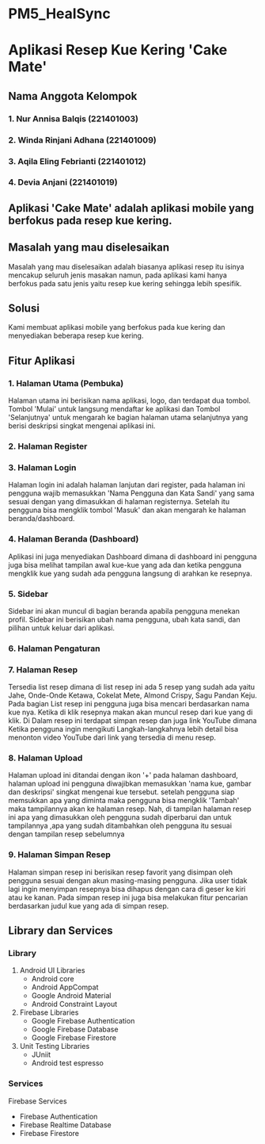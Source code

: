 # PM5_HealSync
# Aplikasi Resep Kue Kering 'Cake Mate'
## Nama Anggota Kelompok
### 1. Nur Annisa Balqis (221401003)
### 2. Winda Rinjani Adhana (221401009) 
### 3. Aqila Eling Febrianti (221401012)
### 4. Devia Anjani (221401019)
## Aplikasi 'Cake Mate' adalah aplikasi mobile yang berfokus pada resep kue kering.
## Masalah yang mau diselesaikan
Masalah yang mau diselesaikan adalah biasanya aplikasi resep itu isinya mencakup seluruh jenis masakan namun, pada aplikasi kami hanya berfokus pada satu jenis yaitu resep kue kering sehingga lebih spesifik.
## Solusi 
Kami membuat aplikasi mobile yang berfokus pada kue kering dan menyediakan beberapa resep kue kering.
## Fitur Aplikasi
### 1. Halaman Utama (Pembuka)
Halaman utama ini berisikan nama aplikasi, logo, dan terdapat dua tombol. Tombol 'Mulai' untuk langsung mendaftar ke aplikasi dan Tombol 'Selanjutnya' untuk mengarah ke bagian halaman utama selanjutnya yang berisi deskripsi singkat mengenai aplikasi ini.
### 2. Halaman Register
### 3. Halaman Login
Halaman login ini adalah halaman lanjutan dari register, pada halaman ini pengguna wajib memasukkan 'Nama Pengguna dan Kata Sandi' yang sama sesuai dengan yang dimasukkan di halaman registernya. Setelah itu pengguna bisa mengklik tombol 'Masuk' dan akan mengarah ke halaman beranda/dashboard.
### 4. Halaman Beranda (Dashboard)
Aplikasi ini juga menyediakan Dashboard dimana di dashboard ini pengguna juga bisa melihat tampilan awal kue-kue yang ada dan ketika pengguna mengklik kue yang sudah ada pengguna langsung di arahkan ke resepnya.
### 5. Sidebar
Sidebar ini akan muncul di bagian beranda apabila pengguna menekan profil. Sidebar ini berisikan ubah nama pengguna, ubah kata sandi, dan pilihan untuk keluar dari aplikasi.
### 6. Halaman Pengaturan 
### 7. Halaman Resep
Tersedia list resep dimana di list resep ini ada 5 resep yang sudah ada yaitu Jahe, Onde-Onde Ketawa, Cokelat Mete, Almond Crispy, Sagu Pandan Keju. Pada bagian List resep ini pengguna juga bisa mencari berdasarkan nama kue nya. Ketika di klik resepnya makan akan muncul resep dari kue yang di klik. Di Dalam resep ini terdapat simpan resep dan juga link YouTube dimana Ketika pengguna ingin mengikuti Langkah-langkahnya lebih detail bisa menonton video YouTube dari link yang tersedia di menu resep.
### 8. Halaman Upload 
Halaman upload ini ditandai dengan ikon '+' pada halaman dashboard, halaman upload ini pengguna diwajibkan memasukkan 'nama kue, gambar dan deskripsi' singkat mengenai kue tersebut. setelah pengguna siap memsukkan apa yang diminta maka pengguna bisa mengklik 'Tambah' maka tampilannya akan ke halaman resep. Nah, di tampilan halaman resep ini apa yang dimasukkan oleh pengguna sudah diperbarui dan untuk tampilannya ,apa yang sudah ditambahkan oleh pengguna itu sesuai dengan tampilan resep sebelumnya
### 9. Halaman Simpan Resep
Halaman simpan resep ini berisikan resep favorit yang disimpan oleh pengguna sesuai dengan akun masing-masing pengguna. Jika user tidak lagi ingin menyimpan resepnya bisa dihapus dengan cara di geser ke kiri atau ke kanan. Pada simpan resep ini juga bisa melakukan fitur pencarian berdasarkan judul kue yang ada di simpan resep.
## Library dan Services 
### Library
1. Android UI Libraries
   - Android core
   - Android AppCompat
   - Google Android Material
   - Android Constraint Layout
2. Firebase Libraries
   - Google Firebase Authentication
   - Google Firebase Database
   - Google Firebase Firestore
3. Unit Testing Libraries
   - JUniit
   - Android test espresso
### Services
Firebase Services
   - Firebase Authentication
   - Firebase Realtime Database
   - Firebase Firestore
   
